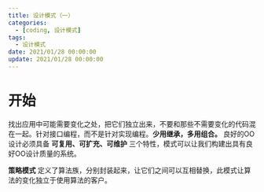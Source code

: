 ```yaml
---
title: 设计模式（一）
categories: 
  - [coding, 设计模式]
tags:
  - 设计模式
date: 2021/01/28 00:00:00
update: 2021/01/28 00:00:00
---
```


# 开始

找出应用中可能需要变化之处，把它们独立出来，不要和那些不需要变化的代码混在一起。针对接口编程，而不是针对实现编程。**少用继承，多用组合。** 良好的OO设计必须具备 **可复用、可扩充、可维护** 三个特性，模式可以让我们构建出具有良好OO设计质量的系统。

**策略模式** 定义了算法族，分别封装起来，让它们之间可以互相替换，此模式让算法的变化独立于使用算法的客户。

